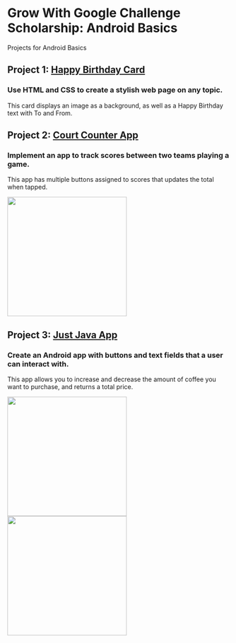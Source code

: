 # Grow With Google Challenge Scholarship: Android Basics
Projects for Android Basics

## Project 1: [Happy Birthday Card](https://github.com/benjiehan/gwg-android-basics/tree/master/HappyBirthdayCard)
### Use HTML and CSS to create a stylish web page on any topic.
This card displays an image as a background, as well as a Happy Birthday text with To and From.


## Project 2: [Court Counter App](https://github.com/benjiehan/gwg-android-basics/tree/master/CourtCounterApp)
### Implement an app to track scores between two teams playing a game.
This app has multiple buttons assigned to scores that updates the total when tapped. 

<img src="https://i.imgur.com/MY59UB7.png" width="270">

## Project 3: [Just Java App](https://github.com/benjiehan/gwg-android-basics/tree/master/JustJavaApp)
### Create an Android app with buttons and text fields that a user can interact with.
This app allows you to increase and decrease the amount of coffee you want to purchase, and returns a total price.

<img src="https://i.imgur.com/lr2wIez.png" width="270">

<img src="https://i.imgur.com/VazbwGV.png" width="270">

